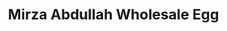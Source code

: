 ---
title: "Mirza Abdullah Wholesale Egg"
url: /karachi/mirza-abdullah-wholesale-egg/
shop: shop
---